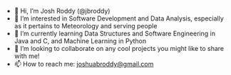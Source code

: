 - 👋 Hi, I’m Josh Roddy (@jbroddy)
- 👀 I’m interested in Software Development and Data Analysis, especially as it pertains to Meteorology and serving people
- 🌱 I’m currently learning Data Structures and Software Engineering in Java and C, and Machine Learning in Python
- 💞️ I’m looking to collaborate on any cool projects you might like to share with me!
- 📫 How to reach me: joshuabroddy@gmail.com

<!---
jbroddy/jbroddy is a ✨ special ✨ repository because its `README.md` (this file) appears on your GitHub profile.
You can click the Preview link to take a look at your changes.
--->
